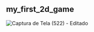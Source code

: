 ## my_first_2d_game

![Captura de Tela (522) - Editado](https://user-images.githubusercontent.com/99682808/218143832-568bce32-3950-45bf-8644-ecadc14bd9b5.png)


